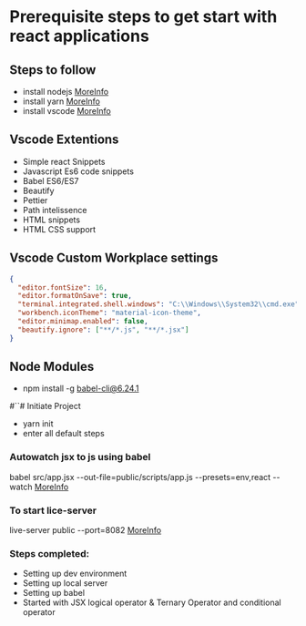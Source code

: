 # Prerequisite steps to get start with react applications

## Steps to follow

- install nodejs [MoreInfo](https://nodejs.org/en/)
- install yarn [MoreInfo](https://yarnpkg.com/en/)
- install vscode [MoreInfo](https://code.visualstudio.com/)

## Vscode Extentions

- Simple react Snippets
- Javascript Es6 code snippets
- Babel ES6/ES7
- Beautify
- Pettier
- Path intelissence
- HTML snippets
- HTML CSS support

## Vscode Custom Workplace settings

```json
{
  "editor.fontSize": 16,
  "editor.formatOnSave": true,
  "terminal.integrated.shell.windows": "C:\\Windows\\System32\\cmd.exe",
  "workbench.iconTheme": "material-icon-theme",
  "editor.minimap.enabled": false,
  "beautify.ignore": ["**/*.js", "**/*.jsx"]
}
```

## Node Modules

- npm install -g babel-cli@6.24.1

#``# Initiate Project

- yarn init
- enter all default steps

### Autowatch jsx to js using babel

babel src/app.jsx --out-file=public/scripts/app.js --presets=env,react --watch [MoreInfo](https://babeljs.io/setup#installation)

### To start lice-server

live-server public --port=8082 [MoreInfo](http://tapiov.net/live-server/)

### Steps completed:

- Setting up dev environment
- Setting up local server
- Setting up babel
- Started with JSX logical operator & Ternary Operator and conditional operator
